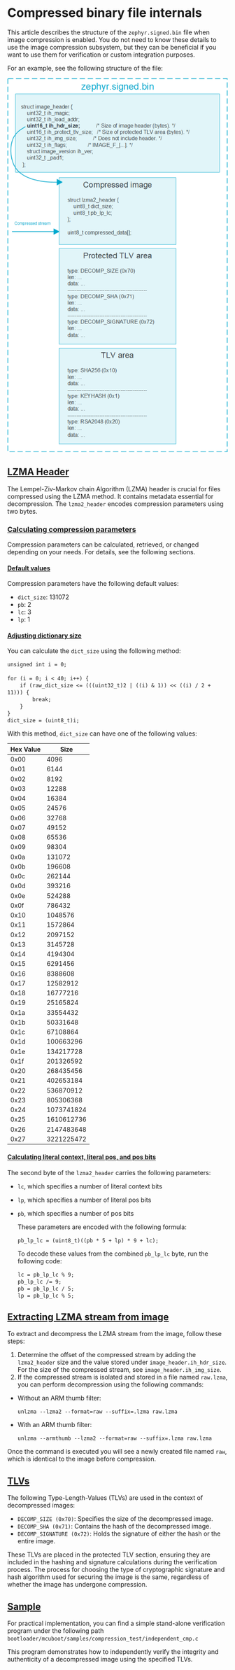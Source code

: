 # Compressed binary file internals

This article describes the structure of the
`zephyr.signed.bin` file when image
compression is enabled. You do not need to know these details to use the
image compression subsystem, but they can be beneficial if you want to
use them for verification or custom integration purposes.

For an example, see the following structure of the file:

![LZMA header](./images/decomp.png)

## [LZMA Header](#LZMA-Header)

The Lempel-Ziv-Markov chain Algorithm (LZMA) header is crucial for files
compressed using the LZMA method. It contains metadata essential for
decompression. The `lzma2_header` encodes compression parameters using
two bytes.

### [Calculating compression parameters](#Calculating-compression-parameters)

Compression parameters can be calculated, retrieved, or changed
depending on your needs. For details, see the following sections.

#### [Default values](#Default-values)

Compression parameters have the following default values:

-   `dict_size`: 131072
-   `pb`: 2
-   `lc`: 3
-   `lp`: 1

#### [Adjusting dictionary size](#Adjusting-dictionary-size)

You can calculate the `dict_size` using the following method:

``` {.c}
unsigned int i = 0;

for (i = 0; i < 40; i++) {
    if (raw_dict_size <= (((uint32_t)2 | ((i) & 1)) << ((i) / 2 + 11))) {
        break;
    }
}
dict_size = (uint8_t)i;
```

With this method, `dict_size` can have one of the following values:

 |Hex Value  |  Size      |
 |-----------|------------|
 |0x00       | 4096       |
 |0x01       | 6144       |
 |0x02       | 8192       |
 |0x03       | 12288      |
 |0x04       | 16384      |
 |0x05       | 24576      |
 |0x06       | 32768      |
 |0x07       | 49152      |
 |0x08       | 65536      |
 |0x09       | 98304      |
 |0x0a       | 131072     |
 |0x0b       | 196608     |
 |0x0c       | 262144     |
 |0x0d       | 393216     |
 |0x0e       | 524288     |
 |0x0f       | 786432     |
 |0x10       | 1048576    |
 |0x11       | 1572864    |
 |0x12       | 2097152    |
 |0x13       | 3145728    |
 |0x14       | 4194304    |
 |0x15       | 6291456    |
 |0x16       | 8388608    |
 |0x17       | 12582912   |
 |0x18       | 16777216   |
 |0x19       | 25165824   |
 |0x1a       | 33554432   |
 |0x1b       | 50331648   |
 |0x1c       | 67108864   |
 |0x1d       | 100663296  |
 |0x1e       | 134217728  |
 |0x1f       | 201326592  |
 |0x20       | 268435456  |
 |0x21       | 402653184  |
 |0x22       | 536870912  |
 |0x23       | 805306368  |
 |0x24       | 1073741824 |
 |0x25       | 1610612736 |
 |0x26       | 2147483648 |
 |0x27       | 3221225472 |

#### [Calculating literal context, literal pos, and pos bits](#Calculating-literal-context-literal-pos-and-pos-bits)

The second byte of the `lzma2_header` carries the following parameters:

-   `lc`, which specifies a number of literal context bits

-   `lp`, which specifies a number of literal pos bits

-   `pb`, which specifies a number of pos bits

    These parameters are encoded with the following formula:

    ``` {.c}
    pb_lp_lc = (uint8_t)((pb * 5 + lp) * 9 + lc);
    ```

    To decode these values from the combined `pb_lp_lc` byte, run the
    following code:

    ``` {.c}
    lc = pb_lp_lc % 9;
    pb_lp_lc /= 9;
    pb = pb_lp_lc / 5;
    lp = pb_lp_lc % 5;
    ```

## [Extracting LZMA stream from image](#Extracting-LZMA-stream-from-image)

To extract and decompress the LZMA stream from the image, follow these
steps:

1.  Determine the offset of the compressed stream by adding the
    `lzma2_header` size and the value stored under
    `image_header.ih_hdr_size`. For the size of the compressed stream,
    see `image_header.ih_img_size`.
2.  If the compressed stream is isolated and stored in a file named
    `raw.lzma`, you can perform
    decompression using the following commands:

 -   Without an ARM thumb filter:

     ``` {.bash}
     unlzma --lzma2 --format=raw --suffix=.lzma raw.lzma
     ```

 -   With an ARM thumb filter:

     ``` {.bash}
     unlzma --armthumb --lzma2 --format=raw --suffix=.lzma raw.lzma
     ```

Once the command is executed you will see a newly created file named
`raw`, which is identical to the
image before compression.

## [TLVs](#TLVs)

The following Type-Length-Values (TLVs) are used in the context of
decompressed images:

-   `DECOMP_SIZE (0x70)`: Specifies the size of the decompressed image.
-   `DECOMP_SHA (0x71)`: Contains the hash of the decompressed image.
-   `DECOMP_SIGNATURE (0x72)`: Holds the signature of either the hash or
    the entire image.

These TLVs are placed in the protected TLV section, ensuring they are
included in the hashing and signature calculations during the
verification process. The process for choosing the type of cryptographic
signature and hash algorithm used for securing the image is the same,
regardless of whether the image has undergone compression.

## [Sample](#Sample)

For practical implementation, you can find a simple stand-alone
verification program under the following path
`bootloader/mcuboot/samples/compression_test/independent_cmp.c`

This program demonstrates how to independently verify the integrity and
authenticity of a decompressed image using the specified TLVs.
